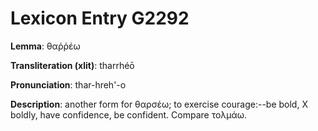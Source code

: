 # Lexicon Entry G2292

**Lemma**: θαῤῥέω

**Transliteration (xlit)**: tharrhéō

**Pronunciation**: thar-hreh'-o

**Description**:
another form for θαρσέω; to exercise courage:--be bold, X boldly, have confidence, be confident. Compare τολμάω.
